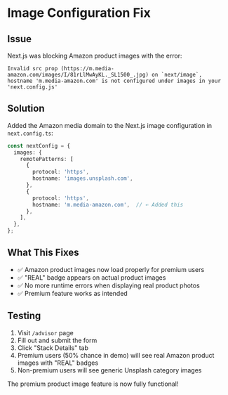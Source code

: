 # Image Configuration Fix

## Issue
Next.js was blocking Amazon product images with the error:
```
Invalid src prop (https://m.media-amazon.com/images/I/81rLlMwAyKL._SL1500_.jpg) on `next/image`, hostname 'm.media-amazon.com' is not configured under images in your 'next.config.js'
```

## Solution
Added the Amazon media domain to the Next.js image configuration in `next.config.ts`:

```typescript
const nextConfig = {
  images: {
    remotePatterns: [
      {
        protocol: 'https',
        hostname: 'images.unsplash.com',
      },
      {
        protocol: 'https',
        hostname: 'm.media-amazon.com',  // ← Added this
      },
    ],
  },
};
```

## What This Fixes
- ✅ Amazon product images now load properly for premium users
- ✅ "REAL" badge appears on actual product images
- ✅ No more runtime errors when displaying real product photos
- ✅ Premium feature works as intended

## Testing
1. Visit `/advisor` page
2. Fill out and submit the form
3. Click "Stack Details" tab
4. Premium users (50% chance in demo) will see real Amazon product images with "REAL" badges
5. Non-premium users will see generic Unsplash category images

The premium product image feature is now fully functional!
